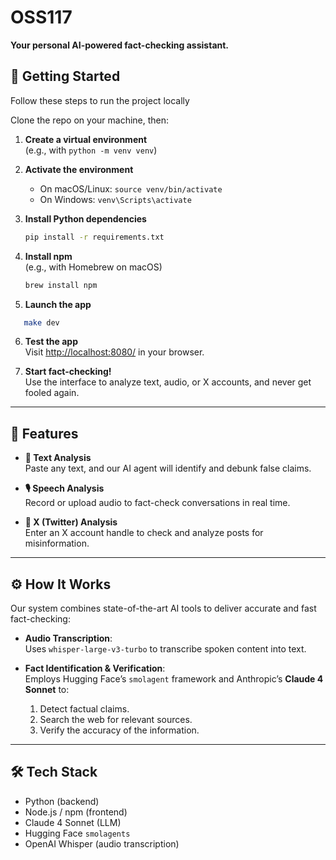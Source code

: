 # OSS117

**Your personal AI-powered fact-checking assistant.**

## 🚀 Getting Started

Follow these steps to run the project locally

Clone the repo on your machine, then: 

1. **Create a virtual environment**  
   (e.g., with `python -m venv venv`)

2. **Activate the environment**  
   - On macOS/Linux: `source venv/bin/activate`  
   - On Windows: `venv\Scripts\activate`

3. **Install Python dependencies**  
   ```bash
   pip install -r requirements.txt
   ```

4. **Install npm**  
   (e.g., with Homebrew on macOS)  
   ```bash
   brew install npm
   ```
5. **Launch the app**
```bash
   make dev
   ```
6. **Test the app**  
   Visit [http://localhost:8080/](http://localhost:8080/) in your browser.

7. **Start fact-checking!**  
   Use the interface to analyze text, audio, or X accounts, and never get fooled again.

---

## 🧠 Features

- **📝 Text Analysis**  
  Paste any text, and our AI agent will identify and debunk false claims.

- **🎙️ Speech Analysis**  
  Record or upload audio to fact-check conversations in real time.

- **📱 X (Twitter) Analysis**  
  Enter an X account handle to check and analyze posts for misinformation.

---

## ⚙️ How It Works

Our system combines state-of-the-art AI tools to deliver accurate and fast fact-checking:

- **Audio Transcription**:  
  Uses `whisper-large-v3-turbo` to transcribe spoken content into text.

- **Fact Identification & Verification**:  
  Employs Hugging Face’s `smolagent` framework and Anthropic’s **Claude 4 Sonnet** to:
  1. Detect factual claims.
  2. Search the web for relevant sources.
  3. Verify the accuracy of the information.

---

## 🛠️ Tech Stack

- Python (backend)
- Node.js / npm (frontend)
- Claude 4 Sonnet (LLM)
- Hugging Face `smolagents`
- OpenAI Whisper (audio transcription)
